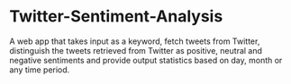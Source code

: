 # Twitter-Sentiment-Analysis

A web app that takes input as a keyword, fetch tweets from Twitter, distinguish the tweets retrieved from Twitter as positive, neutral and negative sentiments and provide output statistics based on day, month or any time period.
